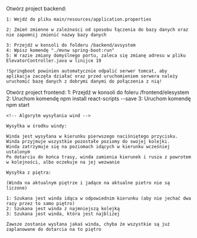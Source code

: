 Otwórz project backend:

    1: Wejdź do pliku main/resources/application.properties

    2: Zmień zmienne w zależności od sposobu łączenia do bazy danych oraz nie zapomnij zmienić nazwy bazy danych
    
    3: Przejdź w konsoli do folderu /backend/avsystem
    4: Wpisz komendę "./mvnw spring-boot:run" 
    5: W razie zmiany domyślnego portu, zaleca się zmianę adresu w pliku ElevatorController.java w linijce 19

    !Springboot powinien automatycznie odpalić serwer tomcat, aby aplikacja zaczęła działać oraz przed uruchomieniem serwera należy uruchomić bazę danych z dobrymi danymi do połączenia z nią!

Otwórz project frontend:
    1: Przejdź w konsoli do foleru /frontend/elesystem
    2: Uruchom komendę npm install react-scripts --save
    3: Uruchom komendę npm start


    <!-- Algorytm wysyłania wind -->

    Wysyłka w środku windy:

    Winda jest wysyłana w kierunku pierwszego naciśniętego przycisku.
    Winda przyjmuje wszystkie pozostałe poziomy do swojej kolejki.
    Winda zatrzymuje się na poziomach idących w kierunku wcześniej ustalonym
    Po dotarciu do końca trasy, winda zamienia kierunek i rusza z powrotem w kolejności, albo oczekuje na jej wezwanie

    Wysyłka z piętra:

    (Winda na aktualnym piętrze i jadące na aktualne pietro nie są liczone)

    1: Szukana jest winda idąca w odpowiednim kierunku (aby nie jechać dwa razy przez to samo piętro)
    2: Szukana jest winda z najmniejszą kolejką
    3: Szukana jest winda, która jest najbliżej

    Zawsze zostanie wysłana jakaś winda, chyba że wszystkie są już zaplanowane do dotarcia na to piętro